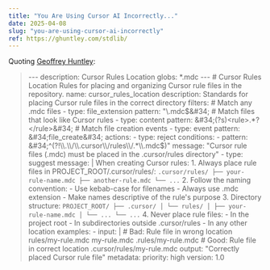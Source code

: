```yaml
---
title: "You Are Using Cursor AI Incorrectly..."
date: 2025-04-08
slug: "you-are-using-cursor-ai-incorrectly"
ref: https://ghuntley.com/stdlib/
---
```


Quoting [Geoffrey Huntley](https://ghuntley.com/stdlib/):

> --- description: Cursor Rules Location globs: *.mdc --- # Cursor Rules Location Rules for placing and organizing Cursor rule files in the repository. <rule> name: cursor_rules_location description: Standards for placing Cursor rule files in the correct directory filters: # Match any .mdc files - type: file_extension pattern: &#34;\\.mdc$&#34; # Match files that look like Cursor rules - type: content pattern: &#34;(?s)<rule>.*?</rule>&#34; # Match file creation events - type: event pattern: &#34;file_create&#34; actions: - type: reject conditions: - pattern: &#34;^(?!\\.\\/\\.cursor\\/rules\\/.*\\.mdc$)&#34; message: &#34;Cursor rule files (.mdc) must be placed in the .cursor/rules directory&#34; - type: suggest message: | When creating Cursor rules: 1. Always place rule files in PROJECT_ROOT/.cursor/rules/: ``` .cursor/rules/ ├── your-rule-name.mdc ├── another-rule.mdc └── ... ``` 2. Follow the naming convention: - Use kebab-case for filenames - Always use .mdc extension - Make names descriptive of the rule's purpose 3. Directory structure: ``` PROJECT_ROOT/ ├── .cursor/ │ └── rules/ │ ├── your-rule-name.mdc │ └── ... └── ... ``` 4. Never place rule files: - In the project root - In subdirectories outside .cursor/rules - In any other location examples: - input: | # Bad: Rule file in wrong location rules/my-rule.mdc my-rule.mdc .rules/my-rule.mdc # Good: Rule file in correct location .cursor/rules/my-rule.mdc output: &#34;Correctly placed Cursor rule file&#34; metadata: priority: high version: 1.0 </rule>